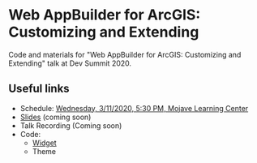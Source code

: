 # Web AppBuilder for ArcGIS: Customizing and Extending

Code and materials for "Web AppBuilder for ArcGIS: Customizing and Extending" talk at Dev Summit 2020.

## Useful links
 * Schedule: [Wednesday, 3/11/2020, 5:30 PM, Mojave Learning Center](https://developersummit2020.schedule.esri.com/schedule/1640678066)
 * [Slides]() (coming soon)
 * Talk Recording (Coming soon)
 * Code:
   * [Widget](https://github.com/gavinr/web-appbuilder-customizing-and-extending-dev-summit-2020/tree/master/widget)
   * Theme
